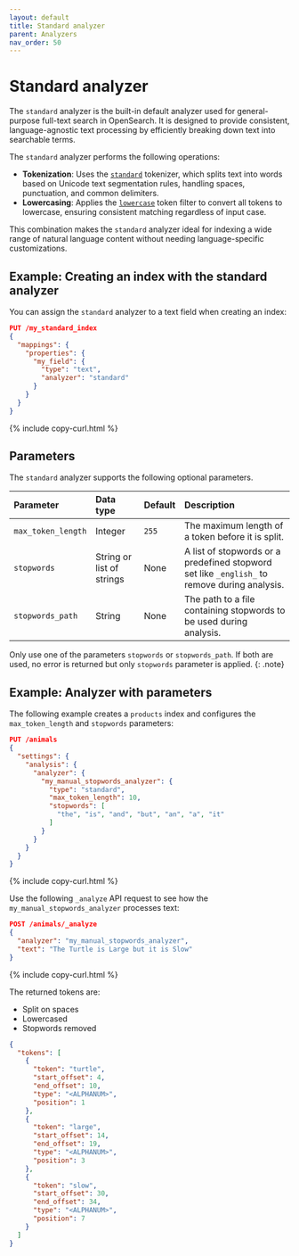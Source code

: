 ```yaml
---
layout: default
title: Standard analyzer
parent: Analyzers
nav_order: 50
---
```


# Standard analyzer

The `standard` analyzer is the built-in default analyzer used for general-purpose full-text search in OpenSearch. It is designed to provide consistent, language-agnostic text processing by efficiently breaking down text into searchable terms.

The `standard` analyzer performs the following operations:

- **Tokenization**: Uses the [`standard`]({{site.url}}{{site.baseurl}}/analyzers/tokenizers/standard/) tokenizer, which splits text into words based on Unicode text segmentation rules, handling spaces, punctuation, and common delimiters.
- **Lowercasing**: Applies the [`lowercase`]({{site.url}}{{site.baseurl}}/analyzers/token-filters/lowercase/) token filter to convert all tokens to lowercase, ensuring consistent matching regardless of input case.

This combination makes the `standard` analyzer ideal for indexing a wide range of natural language content without needing language-specific customizations.


## Example: Creating an index with the standard analyzer

You can assign the `standard` analyzer to a text field when creating an index:

```json
PUT /my_standard_index
{
  "mappings": {
    "properties": {
      "my_field": {
        "type": "text",
        "analyzer": "standard"
      }
    }
  }
}
```
{% include copy-curl.html %}


## Parameters

The `standard` analyzer supports the following optional parameters.

| Parameter | Data type | Default | Description |
|:----------|:-----|:--------|:------------|
| `max_token_length` | Integer | `255` | The maximum length of a token before it is split. |
| `stopwords` | String or list of strings | None | A list of stopwords or a predefined stopword set like `_english_` to remove during analysis. |
| `stopwords_path` | String | None | The path to a file containing stopwords to be used during analysis. |

Only use one of the parameters `stopwords` or `stopwords_path`. If both are used, no error is returned but only `stopwords` parameter is applied.
{: .note}

## Example: Analyzer with parameters

The following example creates a `products` index and configures the `max_token_length` and `stopwords` parameters:

```json
PUT /animals
{
  "settings": {
    "analysis": {
      "analyzer": {
        "my_manual_stopwords_analyzer": {
          "type": "standard",
          "max_token_length": 10,
          "stopwords": [
            "the", "is", "and", "but", "an", "a", "it"
          ]
        }
      }
    }
  }
}
```
{% include copy-curl.html %}

Use the following `_analyze` API request to see how the `my_manual_stopwords_analyzer` processes text:

```json
POST /animals/_analyze
{
  "analyzer": "my_manual_stopwords_analyzer",
  "text": "The Turtle is Large but it is Slow"
}
```
{% include copy-curl.html %}

The returned tokens are:

- Split on spaces
- Lowercased
- Stopwords removed

```json
{
  "tokens": [
    {
      "token": "turtle",
      "start_offset": 4,
      "end_offset": 10,
      "type": "<ALPHANUM>",
      "position": 1
    },
    {
      "token": "large",
      "start_offset": 14,
      "end_offset": 19,
      "type": "<ALPHANUM>",
      "position": 3
    },
    {
      "token": "slow",
      "start_offset": 30,
      "end_offset": 34,
      "type": "<ALPHANUM>",
      "position": 7
    }
  ]
}
```
